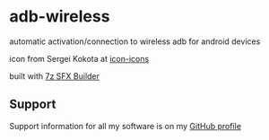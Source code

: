 # adb-wireless
automatic activation/connection to wireless adb for android devices

icon from Sergei Kokota at [icon-icons](https://icon-icons.com/icon/wifi-router-smartphone-conexion-wireless/69169)

built with [7z SFX Builder](https://sourceforge.net/projects/s-zipsfxbuilder/)
## Support
Support information for all my software is on my [GitHub profile](github.com/sugoidogo)
